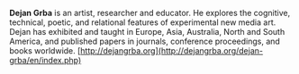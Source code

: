 __Dejan Grba__ is an artist, researcher and educator. He explores the cognitive, technical, poetic, and relational features of experimental new media art. Dejan has exhibited and taught in Europe, Asia, Australia, North and South America, and published papers in journals, conference proceedings, and books worldwide. [http://dejangrba.org](http://dejangrba.org/dejan-grba/en/index.php)
